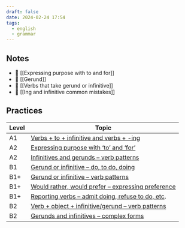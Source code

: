 ```yaml
---
draft: false
date: 2024-02-24 17:54
tags:
  - english
  - grammar
---
```

## Notes
- 📝 [[Expressing purpose with to and for]]
- 📝 [[Gerund]]
- 📝 [[Verbs that take gerund or infinitive]]
- 🤔 [[Ing and infinitive common mistakes]]


## Practices

| Level | Topic                                                                                                                          |
| ----- | ------------------------------------------------------------------------------------------------------------------------------ |
| A1    | [Verbs + to + infinitive and verbs + -ing](https://test-english.com/grammar-points/a1/verbs-infinitive-verbs-ing/)             |
| A2    | [Expressing purpose with ‘to’ and ‘for’](https://test-english.com/grammar-points/a2/purpose-to-for/)                           |
| A2    | [Infinitives and gerunds – verb patterns](https://test-english.com/grammar-points/a2/infinitives-and-gerunds/)                 |
| B1    | [Gerund or infinitive – do, to do, doing](https://test-english.com/grammar-points/b1/gerund-or-infinitive-do-to-do-doing/)     |
| B1+   | [Gerund or infinitive – verb patterns](https://test-english.com/grammar-points/b1-b2/gerund-or-infinitive/)                    |
| B1+   | [Would rather, would prefer – expressing preference](https://test-english.com/grammar-points/b1-b2/would-rather-would-prefer/) |
| B1+   | [Reporting verbs – admit doing, refuse to do, etc](https://test-english.com/grammar-points/b1-b2/reporting-verbs/).            |
| B2    | [Verb + object + infinitive/gerund – verb patterns](https://test-english.com/grammar-points/b2/verb-object-infinitive-gerund/) |
| B2    | [Gerunds and infinitives – complex forms](https://test-english.com/grammar-points/b2/gerunds-infinitives-complex-forms/)       |
